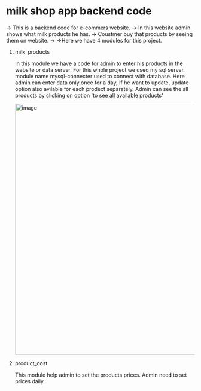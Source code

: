 # milk shop app backend code
-> This is a backend code for e-commers website.
-> In this website admin shows what milk products he has.
-> Coustmer buy that products by seeing them on website.
-> 
->Here we have 4 modules for this project.
1) milk_products
   
   In this module we have a code for admin to enter his products in the website or data server.
   For this whole project we used my sql server.
   module name mysql-connecter used to connect with database.
   Here admin can enter data only once for a day, If he want to update, update option also avilable for each prodect 
   separately.
   Admin can see the all products by clicking on option 'to see all available products'
     
   <img width="671" alt="image" src="https://github.com/user-attachments/assets/ecb33100-705b-407b-9821-6b09cd033129" />

2) product_cost

   This module help admin to set the products prices.
   Admin need to set prices daily.
   
   


   
   
